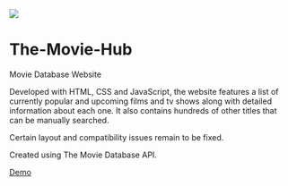 <img src="https://i.imgur.com/iowGRsm.jpg">

# The-Movie-Hub
Movie Database Website

Developed with HTML, CSS and JavaScript, the website features a list of currently popular and upcoming films and tv shows along with detailed information about each one. It also contains hundreds of other titles that can be manually searched. 

Certain layout and compatibility issues remain to be fixed.

Created using The Movie Database API.

<a href="https://sad-dubinsky-4bc6b8.netlify.app/index.html">Demo</a>
